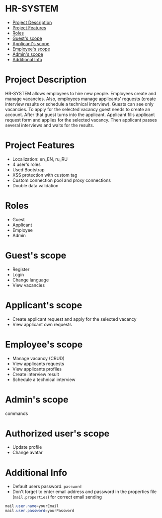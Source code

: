 # HR-SYSTEM
* [Project Description](#project-description)
* [Project Features](#project-features)
* [Roles](#roles)
* [Guest's scope](#guests-scope)
* [Applicant's scope](#applicants-scope)
* [Employee's scope](#employees-scope)
* [Admin's scope](#admins-scope)
* [Additional Info](#additional-info)

# Project Description
HR-SYSTEM allows employees to hire new people. Employees create and manage vacancies. Also, employees manage applicants’ requests (create interview results or schedule a technical interview). Guests can see only vacancies. To apply for the selected vacancy guest needs to create an account. After that guest turns into the applicant. Applicant fills applicant request form and applies for the selected vacancy. Then applicant passes several interviews and waits for the results.

# Project Features
* Localization: en_EN, ru_RU
* 4 user's roles
* Used Bootstrap
* XSS protection with custom tag
* Custom connection pool and proxy connections
* Double data validation

# Roles
* Guest
* Applicant
* Employee
* Admin

# Guest's scope
* Register
* Login
* Change language
* View vacancies

# Applicant's scope
* Create applicant request and apply for the selected vacancy
* View applicant own requests

# Employee's scope
* Manage vacancy (CRUD)
* View applicants requests
* View applicants profiles
* Create interview result
* Schedule a technical interview

# Admin's scope
commands

# Authorized user's scope
* Update profile
* Change avatar

# Additional Info
* Default users password: `password`
* Don't forget to enter email address and password in the properties file (`mail.properties`) for correct email sending
 ```java
mail.user.name=yourEmail
mail.user.password=yourPassword
